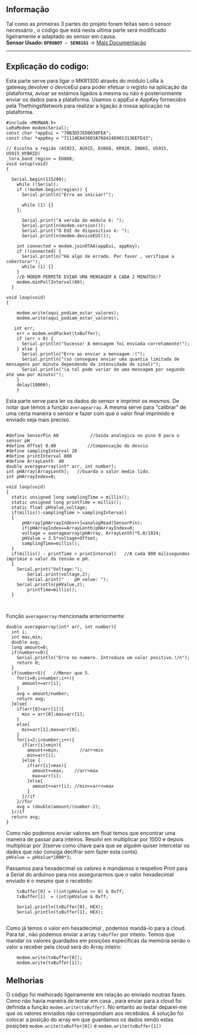 ## Informação
Tal como as primeiras 3 partes do projeto foram feitas sem o sensor necessário , o código que está nesta ultima parte será modificado ligeiramente e adaptado ao sensor em causa.  
**Sensor Usado: `DFROBOT - SEN0161`** -> [Mais Documentação](https://wiki.dfrobot.com/PH_meter_SKU__SEN0161_)
________________________________

## Explicação do codigo:
Esta parte serve para ligar o MKR1300 atravês do módulo LoRa à gateway,devolver o deviceEui para poder efetuar o registo na aplicação da plataforma, avisar se estámos ligados à mesma ou não e posteriormente enviar os dados para a plataforma. Usamos o appEui e AppKey fornecidos pela ThethingsNetwork para realizar a ligação à nossa aplicação na plataforma.
```
#include <MKRWAN.h> 
LoRaModem modem(Serial);
const char *appEui = "70B3D57ED0030FEA";
const char *appKey = "71114EA43603A768424D9013136EFE43";
   
// Escolha a região (AS923, AU915, EU868, KR920, IN865, US915, US915_HYBRID)
_lora_band region = EU868;
void setup(void)
{

  Serial.begin(115200);
    while (!Serial);
    if (!modem.begin(region)) {
      Serial.println("Erro ao iniciar!");
     
      while (1) {}
    };
   
      Serial.print("A versão do módulo é: ");
      Serial.println(modem.version());
      Serial.print("O EUI do dispositivo é: ");
      Serial.println(modem.deviceEUI());
   
    int connected = modem.joinOTAA(appEui, appKey);
    if (!connected) {
      Serial.println("Há algo de errado. Por favor , verifique a cobertura!");
      while (1) {}
    }
    //O MODEM PERMITE EVIAR UMA MENSAGEM A CADA 2 MINUTOS!?
    modem.minPollInterval(60);
  }
   
void loop(void)
{  
    
    modem.write(aqui_podiam_estar_valores);
    modem.write(aqui_podiam_estar_valores);
  
   int err;
    err = modem.endPacket(txBuffer);
    if (err > 0) {
      Serial.println("Sucesso! A mensagem foi enviada corretamente!");
    } else {
      Serial.println("Erro ao enviar a mensagem :(");
      Serial.println("(só consegues enviar uma quantia limitada de mensagens por minuto dependendo da intensidade do sinal)");
      Serial.println("(a tal pode variar de uma mensagem por segundo até uma por minuto)");
    }
    delay(10000);
    }
```
Esta parte serve para ler os dados do sensor e imprimir os mesmos. De notar que temos a função `averagearray`. A mesma serve para "calibrar" de uma certa maneira o sensor e fazer com que o valor final imprimido e enviado seja mais preciso.
```

#define SensorPin A0            //Saida analogica no pino 0 para o sensor pH
#define Offset 0.00            //Compensação do desvio
#define samplingInterval 20
#define printInterval 800
#define ArrayLenth  40    
double averagearray(int* arr, int number);
int pHArray[ArrayLenth];   //Guarda o valor medio lido.
int pHArrayIndex=0;

void loop(void)
{
  static unsigned long samplingTime = millis();
  static unsigned long printTime = millis();
  static float pHValue,voltage;
  if(millis()-samplingTime > samplingInterval)
  {
      pHArray[pHArrayIndex++]=analogRead(SensorPin);
      if(pHArrayIndex==ArrayLenth)pHArrayIndex=0;
      voltage = averagearray(pHArray, ArrayLenth)*5.0/1024;
      pHValue = 3.5*voltage+Offset;
      samplingTime=millis();
  }
  if(millis() - printTime > printInterval)   //A cada 800 milisegundos imprimie o valor da tensão e pH.
  {
    Serial.print("Voltage:");
        Serial.print(voltage,2);
        Serial.print("    pH value: ");
    Serial.println(pHValue,2);
        printTime=millis();
  }
  
 
```
Função `averagearray` mencionada anteriormente:
```
double averagearray(int* arr, int number){
  int i;
  int max,min;
  double avg;
  long amount=0;
  if(number<=0){
    Serial.println("Erro no numero. Introduza um valor positivo.!/n");
    return 0;
  }
  if(number<5){   //Menor que 5.
    for(i=0;i<number;i++){
      amount+=arr[i];
    }
    avg = amount/number;
    return avg;
  }else{
    if(arr[0]<arr[1]){
      min = arr[0];max=arr[1];
    }
    else{
      min=arr[1];max=arr[0];
    }
    for(i=2;i<number;i++){
      if(arr[i]<min){
        amount+=min;        //arr<min
        min=arr[i];
      }else {
        if(arr[i]>max){
          amount+=max;    //arr>max
          max=arr[i];
        }else{
          amount+=arr[i]; //min<=arr<=max
        }
      }//if
    }//for
    avg = (double)amount/(number-2);
  }//if
  return avg;
}
```
Como não podemos enviar valores em float temos que encontrar uma maneira de passar para inteiros. Resolvi em multiplicar por 1000 e depois multiplicar por 3(serve como chave para que se alguém quiser intercetar os dados que não consiga decifrar sem fazer esta conta).   
`pHValue = pHValue*1000*3;`

Passamos para hexadecimal os valores e mandamos o respetivo Print para a Serial do arduinoo para nos assegurarmos que o valor hexadecimal enviado é o mesmo que o recebido:    
```
    txBuffer[0] = ((int)pHValue >> 8) & 0xff;
    txBuffer[1]  = (int)pHValue & 0xff;

    Serial.println(txBuffer[0], HEX);
    Serial.println(txBuffer[1], HEX);
    

```
Como já temos o valor em hexadecimal , podemos mandá-lo para a cloud. Para tal , não podemos enviar a array `txBuffer` por inteiro. Temos que mandar os valores guardados em posições especificas da memória senão o valor a receber pela cloud será do Array inteiro:
```
    modem.write(txBuffer[0]);
    modem.write(txBuffer[1]);
```

## Melhorias
O código foi melhorado ligeiramente em relação ao enviado noutras fases. Como não havia maneira de testar em casa , para enviar para a cloud foi definida a função `modem.write(txBuffer)`. No entanto ao testar deparei-me que os valores enviados não correspondiam aos recebidos. A solução foi colocar a posição do array em que guardamos os dados sendo estas posições `modem.write(txBuffer[0])` e `modem.write(txBuffer[1])`
